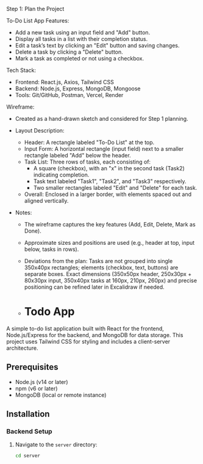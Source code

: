 Step 1: Plan the Project

To-Do List App Features:
- Add a new task using an input field and "Add" button.
- Display all tasks in a list with their completion status.
- Edit a task’s text by clicking an "Edit" button and saving changes.
- Delete a task by clicking a "Delete" button.
- Mark a task as completed or not using a checkbox.

Tech Stack:
- Frontend: React.js, Axios, Tailwind CSS
- Backend: Node.js, Express, MongoDB, Mongoose
- Tools: Git/GitHub, Postman, Vercel, Render

Wireframe:
- Created as a hand-drawn sketch and considered for Step 1 planning.
- Layout Description:
  - Header: A rectangle labeled "To-Do List" at the top.
  - Input Form: A horizontal rectangle (input field) next to a smaller rectangle labeled "Add" below the header.
  - Task List: Three rows of tasks, each consisting of:
    - A square (checkbox), with an "x" in the second task (Task2) indicating completion.
    - Task text labeled "Task1", "Task2", and "Task3" respectively.
    - Two smaller rectangles labeled "Edit" and "Delete" for each task.
  - Overall: Enclosed in a larger border, with elements spaced out and aligned vertically.

- Notes:
  - The wireframe captures the key features (Add, Edit, Delete, Mark as Done).
  - Approximate sizes and positions are used (e.g., header at top, input below, tasks in rows).
  - Deviations from the plan: Tasks are not grouped into single 350x40px rectangles; elements (checkbox, text, buttons) are separate boxes. Exact dimensions (350x50px header, 250x30px + 80x30px input, 350x40px tasks at 160px, 210px, 260px) and precise positioning can be refined later in Excalidraw if needed.
 
  - # Todo App

A simple to-do list application built with React for the frontend, Node.js/Express for the backend, and MongoDB for data storage. This project uses Tailwind CSS for styling and includes a client-server architecture.

## Prerequisites

- Node.js (v14 or later)
- npm (v6 or later)
- MongoDB (local or remote instance)

## Installation

### Backend Setup
1. Navigate to the `server` directory:
   ```bash
   cd server
